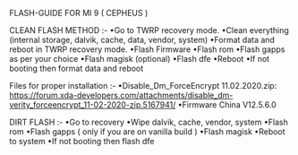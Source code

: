 FLASH-GUIDE FOR MI 9 ( CEPHEUS )

CLEAN FLASH METHOD :-
•Go to TWRP recovery mode.
•Clean everything (internal storage, dalvik, cache, data, vendor, system)
•Format data and reboot in TWRP recovery mode.
•Flash Firmware
•Flash rom
•Flash gapps as per your choice
•Flash magisk (optional)
•Flash dfe
•Reboot
•If not booting then format data and reboot

Files for proper installation :-
•Disable_Dm_ForceEncrypt 11.02.2020.zip: https://forum.xda-developers.com/attachments/disable_dm-verity_forceencrypt_11-02-2020-zip.5167941/
•Firmware China V12.5.6.0 

DIRT FLASH :- 
•Go to recovery
•Wipe dalvik, cache, vendor, system
•Flash rom
•Flash gapps ( only if you are on vanilla build )
•Flash magisk
•Reboot to system
•If not booting then flash dfe
